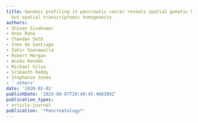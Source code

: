 ```yaml
---
title: Genomic profiling in pancreatic cancer reveals spatial genetic heterogeneity
  but spatial transcriptomic homogeneity
authors:
- Shivan Sivakumar
- Anas Rana
- Chandan Seth
- Ines de Santiago
- Zahir Soonawalla
- Robert Morgan
- Aniko Rendek
- Michael Silva
- Srikanth Reddy
- Stephanie Jones
- ' others'
date: '2020-01-01'
publishDate: '2025-08-07T20:48:45.466389Z'
publication_types:
- article-journal
publication: '*Pancreatology*'
---
```

